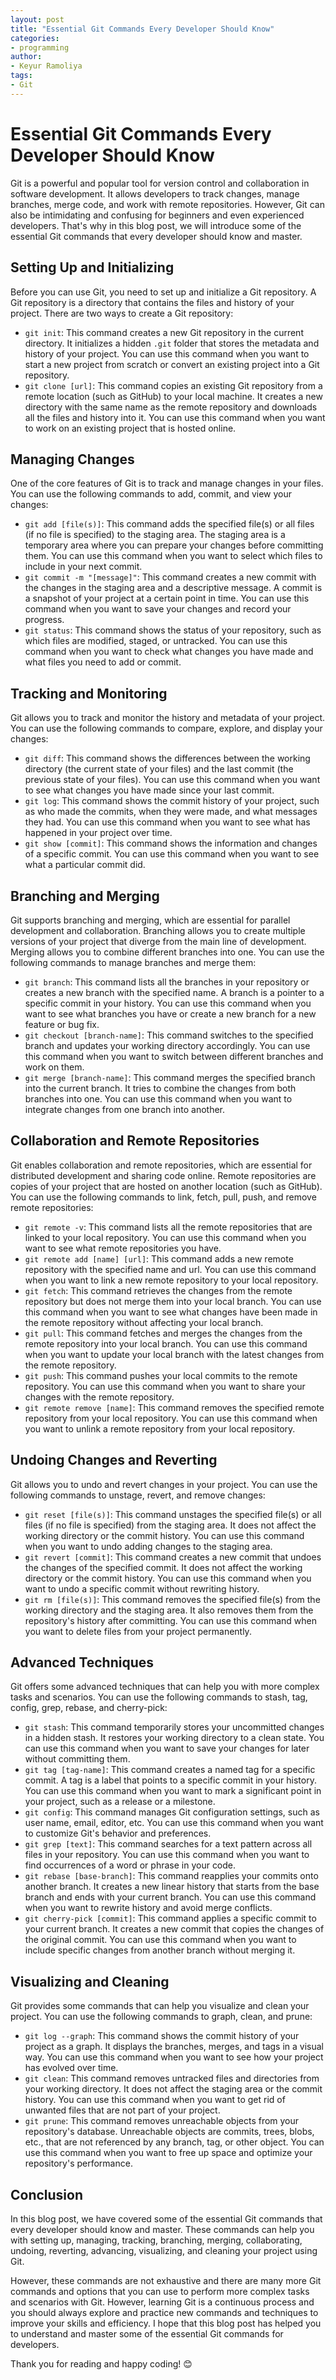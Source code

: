```yaml
---
layout: post
title: "Essential Git Commands Every Developer Should Know"
categories:
- programming
author:
- Keyur Ramoliya
tags:
- Git
---
```


# Essential Git Commands Every Developer Should Know

Git is a powerful and popular tool for version control and collaboration in software development. It allows developers to track changes, manage branches, merge code, and work with remote repositories. However, Git can also be intimidating and confusing for beginners and even experienced developers. That's why in this blog post, we will introduce some of the essential Git commands that every developer should know and master.

## Setting Up and Initializing

Before you can use Git, you need to set up and initialize a Git repository. A Git repository is a directory that contains the files and history of your project. There are two ways to create a Git repository:

- `git init`: This command creates a new Git repository in the current directory. It initializes a hidden `.git` folder that stores the metadata and history of your project. You can use this command when you want to start a new project from scratch or convert an existing project into a Git repository.
- `git clone [url]`: This command copies an existing Git repository from a remote location (such as GitHub) to your local machine. It creates a new directory with the same name as the remote repository and downloads all the files and history into it. You can use this command when you want to work on an existing project that is hosted online.

## Managing Changes

One of the core features of Git is to track and manage changes in your files. You can use the following commands to add, commit, and view your changes:

- `git add [file(s)]`: This command adds the specified file(s) or all files (if no file is specified) to the staging area. The staging area is a temporary area where you can prepare your changes before committing them. You can use this command when you want to select which files to include in your next commit.
- `git commit -m "[message]"`: This command creates a new commit with the changes in the staging area and a descriptive message. A commit is a snapshot of your project at a certain point in time. You can use this command when you want to save your changes and record your progress.
- `git status`: This command shows the status of your repository, such as which files are modified, staged, or untracked. You can use this command when you want to check what changes you have made and what files you need to add or commit.

## Tracking and Monitoring

Git allows you to track and monitor the history and metadata of your project. You can use the following commands to compare, explore, and display your changes:

- `git diff`: This command shows the differences between the working directory (the current state of your files) and the last commit (the previous state of your files). You can use this command when you want to see what changes you have made since your last commit.
- `git log`: This command shows the commit history of your project, such as who made the commits, when they were made, and what messages they had. You can use this command when you want to see what has happened in your project over time.
- `git show [commit]`: This command shows the information and changes of a specific commit. You can use this command when you want to see what a particular commit did.

## Branching and Merging

Git supports branching and merging, which are essential for parallel development and collaboration. Branching allows you to create multiple versions of your project that diverge from the main line of development. Merging allows you to combine different branches into one. You can use the following commands to manage branches and merge them:

- `git branch`: This command lists all the branches in your repository or creates a new branch with the specified name. A branch is a pointer to a specific commit in your history. You can use this command when you want to see what branches you have or create a new branch for a new feature or bug fix.
- `git checkout [branch-name]`: This command switches to the specified branch and updates your working directory accordingly. You can use this command when you want to switch between different branches and work on them.
- `git merge [branch-name]`: This command merges the specified branch into the current branch. It tries to combine the changes from both branches into one. You can use this command when you want to integrate changes from one branch into another.

## Collaboration and Remote Repositories

Git enables collaboration and remote repositories, which are essential for distributed development and sharing code online. Remote repositories are copies of your project that are hosted on another location (such as GitHub). You can use the following commands to link, fetch, pull, push, and remove remote repositories:

- `git remote -v`: This command lists all the remote repositories that are linked to your local repository. You can use this command when you want to see what remote repositories you have.
- `git remote add [name] [url]`: This command adds a new remote repository with the specified name and url. You can use this command when you want to link a new remote repository to your local repository.
- `git fetch`: This command retrieves the changes from the remote repository but does not merge them into your local branch. You can use this command when you want to see what changes have been made in the remote repository without affecting your local branch.
- `git pull`: This command fetches and merges the changes from the remote repository into your local branch. You can use this command when you want to update your local branch with the latest changes from the remote repository.
- `git push`: This command pushes your local commits to the remote repository. You can use this command when you want to share your changes with the remote repository.
- `git remote remove [name]`: This command removes the specified remote repository from your local repository. You can use this command when you want to unlink a remote repository from your local repository.

## Undoing Changes and Reverting

Git allows you to undo and revert changes in your project. You can use the following commands to unstage, revert, and remove changes:

- `git reset [file(s)]`: This command unstages the specified file(s) or all files (if no file is specified) from the staging area. It does not affect the working directory or the commit history. You can use this command when you want to undo adding changes to the staging area.
- `git revert [commit]`: This command creates a new commit that undoes the changes of the specified commit. It does not affect the working directory or the commit history. You can use this command when you want to undo a specific commit without rewriting history.
- `git rm [file(s)]`: This command removes the specified file(s) from the working directory and the staging area. It also removes them from the repository's history after committing. You can use this command when you want to delete files from your project permanently.

## Advanced Techniques

Git offers some advanced techniques that can help you with more complex tasks and scenarios. You can use the following commands to stash, tag, config, grep, rebase, and cherry-pick:

- `git stash`: This command temporarily stores your uncommitted changes in a hidden stash. It restores your working directory to a clean state. You can use this command when you want to save your changes for later without committing them.
- `git tag [tag-name]`: This command creates a named tag for a specific commit. A tag is a label that points to a specific commit in your history. You can use this command when you want to mark a significant point in your project, such as a release or a milestone.
- `git config`: This command manages Git configuration settings, such as user name, email, editor, etc. You can use this command when you want to customize Git's behavior and preferences.
- `git grep [text]`: This command searches for a text pattern across all files in your repository. You can use this command when you want to find occurrences of a word or phrase in your code.
- `git rebase [base-branch]`: This command reapplies your commits onto another branch. It creates a new linear history that starts from the base branch and ends with your current branch. You can use this command when you want to rewrite history and avoid merge conflicts.
- `git cherry-pick [commit]`: This command applies a specific commit to your current branch. It creates a new commit that copies the changes of the original commit. You can use this command when you want to include specific changes from another branch without merging it.

## Visualizing and Cleaning

Git provides some commands that can help you visualize and clean your project. You can use the following commands to graph, clean, and prune:

- `git log --graph`: This command shows the commit history of your project as a graph. It displays the branches, merges, and tags in a visual way. You can use this command when you want to see how your project has evolved over time.
- `git clean`: This command removes untracked files and directories from your working directory. It does not affect the staging area or the commit history. You can use this command when you want to get rid of unwanted files that are not part of your project.
- `git prune`: This command removes unreachable objects from your repository's database. Unreachable objects are commits, trees, blobs, etc., that are not referenced by any branch, tag, or other object. You can use this command when you want to free up space and optimize your repository's performance.

## Conclusion

In this blog post, we have covered some of the essential Git commands that every developer should know and master. These commands can help you with setting up, managing, tracking, branching, merging, collaborating, undoing, reverting, advancing, visualizing, and cleaning your project using Git.

However, these commands are not exhaustive and there are many more Git commands and options that you can use to perform more complex tasks and scenarios with Git. However, learning Git is a continuous process and you should always explore and practice new commands and techniques to improve your skills and efficiency. I hope that this blog post has helped you to understand and master some of the essential Git commands for developers.

Thank you for reading and happy coding! 😊
